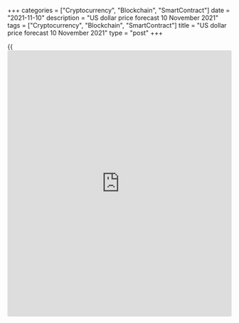 +++
categories = ["Cryptocurrency", "Blockchain", "SmartContract"]
date = "2021-11-10"
description = "US dollar price forecast 10 November 2021"
tags = ["Cryptocurrency", "Blockchain", "SmartContract"]
title = "US dollar price forecast 10 November 2021"
type = "post"
+++

{{<iframe id="large-banner" src="https://www.bounty.group/#slide=4.0" width="100%" height="600" scrolling="no" style="border: 0px solid rgb(216, 221, 230); border-radius: 3px;">}}

2021-11-10

2021-11-10

Dollar: wag the dog. Forecast as of 10.11.2021Dmitri Demidenko

While the monetary [policy](https://www.fintechee.com/policy/) of the Fed and the ECB is quite transparent,
other central banks try to draw [investor](https://www.fintechee.com/tutorial-for-forex-trading/investor-mode/)s’ attention. How does this
affect dollar pairs in general and [EURUSD][1] in particular? Let us
discuss the Forex outlook and make up a trading plan.

## Fundamental US dollar forecast today

Сentral banks’ unwillingness to tighten monetary [policy](https://www.fintechee.com/policy/) in response to
the inflation rise is pushing real interest rates down. It hasn’t been
since the 1970s! On the one hand, this reduces debt servicing costs and
allows governments to increase the debt. On the other hand, it inflates
bubbles in asset markets and exacerbates the risks of financial
instability. For example, the [S&P 500][2] recorded eight new all-time
highs in a row, which has not happened since 1997. The correction of the
US stock index discouraged the [EURUSD][1] bulls, luring [investor](https://www.fintechee.com/tutorial-for-forex-trading/investor-mode/)s back
safe havens.

Currently, the difference between nominal rates and inflation is -5.3%
in the US, -4.6% in Germany, and -3% in Britain. Without tightening
monetary [policy](https://www.fintechee.com/policy/), central banks will continue the party for financial
markets, but they will have to take away the punch bowl sooner or later.
Many regulators start considering raising the rates.

### Dynamics of real interest rates



 _Source_ _: Financial Times_

Of the issuers of G10 currencies, the Reserve Bank of New Zealand has
already raised interest rates, and the Bank of Canada has finished the
QE. Expectations that the Bank of England would follow their path
inflated bond yields around the world, but frustration with its
reluctance to raise borrowing costs led to a sharp drop in yields. As a
result, a rather curious situation is developing in the world economy,
when the regulators of small economies influence the US and global debt
markets more than the Fed. It looks like the tail wagging the dog.

I have many times pointed out that the willingness of some central banks
to be ahead of the Fed in [terms](https://www.fintechee.com/terms/) of monetary tightening creates a
division between the dollar and other currencies. Hawkish signals of
central banks other than the Fed strengthen the entire class of
currencies. Differently put, the BoE’s refusal to hike the interest rate
pressed down not only the pound but the euro as well. However, Andrew
Bailey claimed that the BoE would still be tightened, which supported
both the sterling and the euro.

The euro has also been supported by the [news](https://www.letsplayfx.com/blog/forex-news-website/) that the ZEW indicator of
economic sentiment for Germany increased for the first time over the
past 6 months. Due to disruptions in supply chains, Germany is turning
from the locomotive of the euro-area economic growth into its brake, so
the good [news](https://www.letsplayfx.com/blog/forex-news-website/) from Berlin supported the [EURUSD][1] bulls. However, the
US producer price index increase by 0.6% from the prior month and 8.6%
from a year earlier and the [S&P 500][2] correction did not allow euro
buyers to consolidate the price above figure 16 against the US dollar.

### Dynamics of US producer price index



 _Source_ _: Bloomberg_

### [EURUSD][1] trading plan today

The indicator change suggests the US inflation should remain high for a
longer time than the Fed expects, and it can further increase. The
growth of consumer prices by 0.8% M-o-M in October could be a reason to
continue selling the [EURUSD][1] if the price breaks out the support at
1.157. Bloomberg analysts expect the US CPI to increase 0.6% M-o-M and
5.8% Y-o-Y.



## Price chart of EURUSD in real time mode

The content of this article reflects the author’s opinion and does not
necessarily reflect the official position of LiteForex. The material
published on this page is provided for informational purposes only and
should not be considered as the provision of investment advice for the
purposes of Directive 2004/39/EC.

Rate this article:

{{value}}

( {{count}} {{title}} )

   1. my.liteforex.com/trading/chart?symbol=EURUSD
   2. my.liteforex.com/trading/chart?symbol=SPX&returnUrl=true